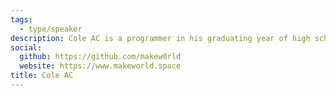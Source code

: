 ```yaml
---
tags:
  - type/speaker
description: Cole AC is a programmer in his graduating year of high school and has participated in Toronto Mesh for several years. He is currently working on the communications and networking teams for the Toronto Community Network.
social:
  github: https://github.com/makew0rld
  website: https://www.makeworld.space
title: Cole AC
---
```

